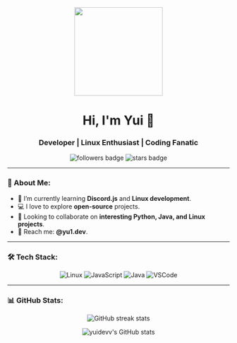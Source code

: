 <div align="center">
  <img src="https://i.pinimg.com/564x/32/59/8d/32598defd3c9a913c3eb2aa76864b0d8.jpg" width="200" />
  <h1 align="center">Hi, I'm Yui 🌸</h1>
  <h3 align="center">Developer | Linux Enthusiast | Coding Fanatic</h3>
  
  <p align="center"> 
    <img src="https://img.shields.io/github/followers/yuidevv?color=ff69b4&logo=github&style=for-the-badge" alt="followers badge" /> 
    <img src="https://img.shields.io/github/stars/yuidevv?color=ff69b4&logo=github&style=for-the-badge" alt="stars badge" />
  </p>
</div>

---

### 🦄 About Me:
- 🌱 I’m currently learning **Discord.js** and **Linux development**.
- 💻 I love to explore **open-source** projects.
- 🤝 Looking to collaborate on **interesting Python, Java, and Linux projects**.
- 📧 Reach me: **@yu1.dev**.

---

### 🛠 Tech Stack:
<div align="center">
  <img src="https://img.shields.io/badge/OS-Linux-ff69b4?style=for-the-badge&logo=linux" alt="Linux" />
  <img src="https://img.shields.io/badge/Code-JavaScript-purple?style=for-the-badge&logo=javascript" alt="JavaScript" />
  <img src="https://img.shields.io/badge/Code-Java-ff69b4?style=for-the-badge&logo=java" alt="Java" />
  <img src="https://img.shields.io/badge/Tools-VSCode-purple?style=for-the-badge&logo=visual-studio-code" alt="VSCode" />
</div>

---

### 📊 GitHub Stats:
<div align="center">
  <img src="http://github-readme-streak-stats.herokuapp.com?user=yuidevv&theme=highcontrast&ring=ff69b4&fire=purple&currStreakLabel=ff69b4" alt="GitHub streak stats">
  
  ![yuidevv's GitHub stats](https://github-readme-stats.vercel.app/api?username=yuidevv&show_icons=true&theme=radical&icon_color=ff69b4)
</div>

